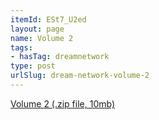 ```yaml
---
itemId: ESt7_U2ed
layout: page
name: Volume 2
tags:
- hasTag: dreamnetwork
type: post
urlSlug: dream-network-volume-2
---
```

<a href="../files/Volume_2.zip" download>Volume 2 (.zip file, 10mb)</a>